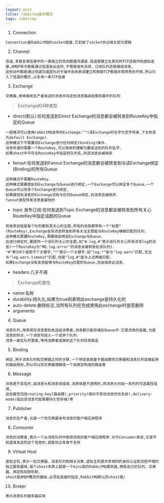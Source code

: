 ```yaml
---
layout: post
title: rabbitmq基本概念
tags: rabbitmq 
---
```


1. Connection
```
Connection是RabbitMQ的socket链接,它封装了socket协议相关部分逻辑
```

2. Channel
```
信道,多路复用连接中的一条独立的双向数据流通道.信道是建立在真实的TCP连接内地虚拟连接,AMQP命令都是通过信道发出去的,不管是发布消息、订阅队列还是接收消息,
这些动作都是通过信道完成因为对于操作系统来说建立和销毁TCP都是非常昂贵的开销,所以引入了信道的概念,以复用一条TCP连接
```

3. Exchange
```
交换器,用来接收生产者发送的消息并将这些消息路由给服务器中的队列
```

> Exchange的4种类型

* direct(默认):任何发送到Direct Exchange的消息都会被转发到RouteKey中指定的Queue
```
一般情况可以使用rabbitMQ自带的Exchange:""(该Exchange的名字为空字符串,下文称其为default Exchange).
这种模式下不需要将Exchange进行任何绑定(binding)操作.
消息传递时需要一个RouteKey,可以简单的理解为要发送到的队列名字.
如果vhost中不存在RouteKey中指定的队列名,则该消息会被抛弃
```

* fanout:任何发送到Fanout Exchange的消息都会被转发到与该Exchange绑定(Binding)的所有Queue
```
这种模式不需要RouteKey.
这种模式需要提前将Exchange与Queue进行绑定,一个Exchange可以绑定多个Queue,一个Queue可以同多个Exchange进行绑定.
如果接受到消息的Exchange没有与任何Queue绑定,则消息会被抛弃.
fanout类型转发消息是最快的
```

* topic 发布订阅:任何发送到Topic Exchange的消息都会被转发到所有关心RouteKey中指定话题的Queue
```
简单来说就是每个队列都有其关心的主题,所有的消息都带有一个"标题"(RouteKey),Exchange会将消息转发到所有关注主题能与RouteKey模糊匹配的队列.
这种模式需要RouteKey,需要提前绑定Exchange与Queue.
在进行绑定时,要提供一个该队列关心的主题,如"#.log.#"表示该队列关心所有涉及log的消息(一个RouteKey为"MQ.log.error"的消息会被转发到该队列).
"#"表示0个或若干个关键字,"*"表示一个关键字.如"log.*"能与"log.warn"匹配,无法与"log.warn.timeout"匹配.但是"log.#"能与上述两者匹配.
如果Exchange没有发现能够与RouteKey匹配的Queue,则会抛弃此消息.
```

* headers 几乎不用

> Exchange的属性

* name:名称
* durability:持久化,如果为true则表明此exchange是持久化的
* auto-delete:删除标志,当所有队列在完成使用此exchange时是否删除
* arguments:

4. Queue
```
消息队列,用来保存消息直到发送给消费者,消息都只能存储在Queue中.它是消息的容器,也是消息的终点.一个消息可投入一个或多个队列.
消息一直在队列里面,等待消费者连接到这个队列将其取走
```

5. Binding
```
绑定,用于消息队列和交换器之间的关联.一个绑定就是基于路由键将交换器和消息队列连接起来的路由规则,所以可以将交换器理解成一个由绑定构成的路由表
```

6. Message
```
消息是不具名的,由消息头和消息体组成.消息体是不透明的,而消息头则由一系列的可选属性组成,
这些属性包括routing-key(路由键),priority(相对于其他消息的优先权),delivery-mode(指出该消息可能需要持久性存储)等
```

7. Publisher
```
消息的生产者,也是一个向交换器发布消息的客户端应用程序
```

8. Consumer
```
消息的消费者,表示一个从消息队列中取得消息的客户端应用程序.对于Consumer来说,它是不知道谁发送的这个信息的,就是协议本身不支持
```

9. Virtual Host
```
虚拟主机,表示一批交换器、消息队列和相关对象.虚拟主机是共享相同的身份认证和加密环境的独立服务器域.每个vhost本质上就是一个mini版的RabbitMQ服务器,拥有自己的队列、交换器、绑定和权限机制.
vhost是AMQP概念的基础,必须在连接时指定,RabbitMQ默认的vhost是/
```

10. Broker
```
表示消息队列服务器实体
```

